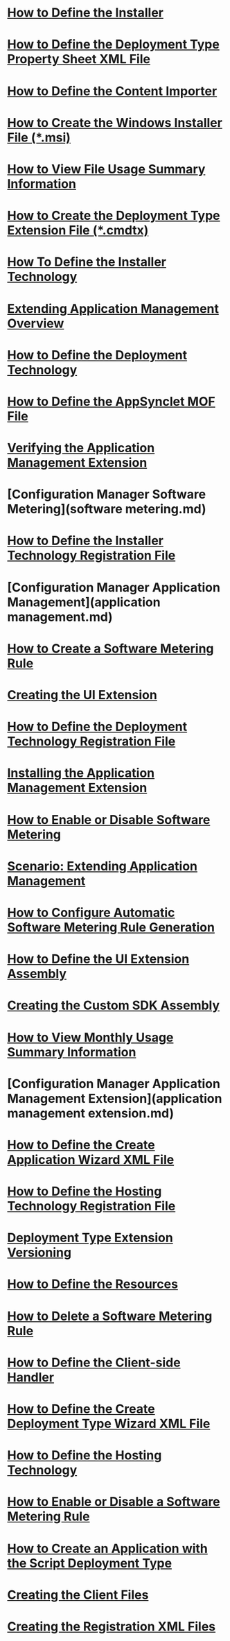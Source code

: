 # [How to Define the Installer](how-to-define-the-installer.md)
# [How to Define the Deployment Type Property Sheet XML File](how-to-define-the-deployment-type-property-sheet-xml-file.md)
# [How to Define the Content Importer](how-to-define-the-content-importer.md)
# [How to Create the Windows Installer File (*.msi)](how-to-create-the-windows-installer-file---.msi-.md)
# [How to View File Usage Summary Information](how-to-view-file-usage-summary-information.md)
# [How to Create the Deployment Type Extension File (*.cmdtx)](how-to-create-the-deployment-type-extension-file---.cmdtx-.md)
# [How To Define the Installer Technology](how-to-define-the-installer-technology.md)
# [Extending Application Management Overview](extending-application-management-overview.md)
# [How to Define the Deployment Technology](how-to-define-the-deployment-technology.md)
# [How to Define the AppSynclet MOF File](how-to-define-the-appsynclet-mof-file.md)
# [Verifying the Application Management Extension](verifying-the-application-management-extension.md)
# [Configuration Manager Software Metering](software metering.md)
# [How to Define the Installer Technology Registration File](how-to-define-the-installer-technology-registration-file.md)
# [Configuration Manager Application Management](application management.md)
# [How to Create a Software Metering Rule](how-to-create-a-software-metering-rule.md)
# [Creating the UI Extension](creating-the-ui-extension.md)
# [How to Define the Deployment Technology Registration File](how-to-define-the-deployment-technology-registration-file.md)
# [Installing the Application Management Extension](installing-the-application-management-extension.md)
# [How to Enable or Disable Software Metering](how-to-enable-or-disable-software-metering.md)
# [Scenario: Extending Application Management](scenario--extending-application-management.md)
# [How to Configure Automatic Software Metering Rule Generation](how-to-configure-automatic-software-metering-rule-generation.md)
# [How to Define the UI Extension Assembly](how-to-define-the-ui-extension-assembly.md)
# [Creating the Custom SDK Assembly](creating-the-custom-sdk-assembly.md)
# [How to View Monthly Usage Summary Information](how-to-view-monthly-usage-summary-information.md)
# [Configuration Manager Application Management Extension](application management extension.md)
# [How to Define the Create Application Wizard XML File](how-to-define-the-create-application-wizard-xml-file.md)
# [How to Define the Hosting Technology Registration File](how-to-define-the-hosting-technology-registration-file.md)
# [Deployment Type Extension Versioning](deployment-type-extension-versioning.md)
# [How to Define the Resources](how-to-define-the-resources.md)
# [How to Delete a Software Metering Rule](how-to-delete-a-software-metering-rule.md)
# [How to Define the Client-side Handler](how-to-define-the-client-side-handler.md)
# [How to Define the Create Deployment Type Wizard XML File](how-to-define-the-create-deployment-type-wizard-xml-file.md)
# [How to Define the Hosting Technology](how-to-define-the-hosting-technology.md)
# [How to Enable or Disable a Software Metering Rule](how-to-enable-or-disable-a-software-metering-rule.md)
# [How to Create an Application with the Script Deployment Type](how-to-create-an-application-with-the-script-deployment-type.md)
# [Creating the Client Files](creating-the-client-files.md)
# [Creating the Registration XML Files](creating-the-registration-xml-files.md)
